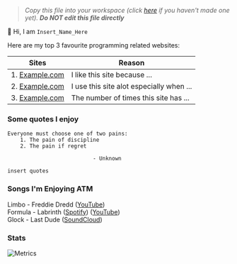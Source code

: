 > *Copy this file into your workspace (click [here](https://github.com/limitly/free-copilot/README.md#What%To%Do) if you haven't made one yet). **Do __NOT__ edit this file directly***

<!-- YOUR ABOUT ME, delete the line above after you have copied this file into your workspace -->
:wave: Hi, I am `Insert_Name_Here`

Here are my top 3 favourite programming related websites:

| Sites                              | Reason
|------------------------------------|------------------------------------------|
| 1. [Example.com](https://example.com) | I like this site because ...             |
| 2. [Example.com](https://example.com) | I use this site alot especially when ... |
| 3. [Example.com](https://example.com) | The number of times this site has ...    |

### Some quotes I enjoy
```
Everyone must choose one of two pains:
    1. The pain of discipline
    2. The pain if regret
        
                           - Unknown
```

```
insert quotes
```

### Songs I'm Enjoying ATM
Limbo - Freddie Dredd ([YouTube](https://youtu.be/yl6rhI20YgU))
<br />
Formula - Labrinth ([Spotify](https://open.spotify.com/)) ([YouTube](https://youtube.com))
<br />
Glock - Last Dude ([SoundCloud](https://soundcloud.com))

### Stats 
![Metrics](https://metrics.lecoq.io/`username`?template=classic&isocalendar=1&languages=1&habits=1&followup=1&introduction=1&achievements=1&notable=1&code=1&base=header%2C%20activity%2C%20community%2C%20repositories%2C%20metadata&base.indepth=false&base.hireable=false&base.skip=false&isocalendar=false&isocalendar.duration=half-year&languages=false&languages.limit=8&languages.threshold=0%25&languages.other=false&languages.colors=github&languages.sections=most-used&languages.indepth=false&languages.analysis.timeout=15&languages.analysis.timeout.repositories=7.5&languages.categories=markup%2C%20programming&languages.recent.categories=markup%2C%20programming&languages.recent.load=300&languages.recent.days=14&habits=false&habits.from=200&habits.days=14&habits.facts=true&habits.charts=false&habits.charts.type=classic&habits.trim=false&habits.languages.limit=8&habits.languages.threshold=0%25&followup=false&followup.sections=repositories&followup.indepth=false&followup.archived=true&introduction=false&introduction.title=true&achievements=false&achievements.threshold=S&achievements.secrets=true&achievements.display=detailed&achievements.limit=0&notable=false&notable.from=organization&notable.repositories=false&notable.indepth=false&notable.types=commit&notable.self=false&code=false&code.lines=12&code.load=400&code.days=3&code.visibility=public)
<!-- Insert your GitHub username instead of `username` in the link above -->
